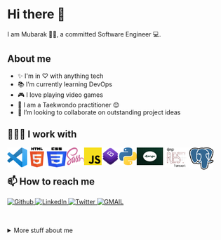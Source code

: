 # Hi there 👋 </h2>

<!--
**mubarak-bunza/mubarak-bunza** is a ✨ _special_ ✨ repository because its `README.md` (this file) appears on your GitHub profile.

Here are some ideas to get you started:

 ...

- 👯 I’m looking to collaborate on ...

- 💬 Ask me about ...
- 😄 Pronouns: ...
- ⚡ Fun fact: ...
-->

I am Mubarak 👨🏾‍, a committed Software Engineer 💻.

## About me

- ✨ I'm in ♡ with anything tech
- 📚 I’m currently learning DevOps
- 🎮 I love playing video games
- 🥋 I am a Taekwondo practitioner 😊
- 👯 I’m looking to collaborate on outstanding project ideas

## 👨🏾‍💻 I work with

<p>
<img align="left" title="Visual Studio Code" alt="Visual Studio Code" width="45px" height="45px" src="assets/vscode.png" />

<img align="left" title="HTML5" alt="HTML5" width="45px" height="45px" src="assets/html.png" />

<img align="left" title="CSS3" alt="CSS3" width="45px" height="45px" src="assets/css.png" />

<img align="left" title="SaSS" alt="SaSS" width="40px" height="40px" src="assets/sass.png" />

<img align="left" title="JavaScript" alt="JavaScript" width="40px" height="40px" src="assets/js.png" />

<img align="left" title="Bootstrap" alt="Bootstrap" width="40px" height="40px" src="assets/bootstrap.png" />

</p>

<img align="left" title="Python" alt="Python" width="40px" height="40px" src="assets/python.png" />

<img align="left" title="Django" alt="Django" width="60px" height="40px" src="assets/django.png" />

<img align="left" title="Django Rest Framework" alt="Django Rest Framework" width="60px" height="45px" src="assets/rest.png" /> 


<img align="left" title="PostgreSQL" alt="PostgreSQL" width="55px" height="50px" src="assets/postgres.png" /> 
</p>

<br />
<br />

## 📫 How to reach me

<p>
    <a href="https://github.com/mubarak-bunza" target="_blank">
        <img alt="Github" src="https://img.shields.io/badge/GitHub-%2312100E.svg?&style=for-the-badge&logo=Github&logoColor=white" />
    </a> 
    <a href="https://www.linkedin.com/in/mubarak-bunza" target="_blank">
        <img alt="LinkedIn" src="https://img.shields.io/badge/linkedin-%230077B5.svg?&style=for-the-badge&logo=linkedin&logoColor=white" />
    </a>
    <a href="https://twitter.com/Programmer_4013" target="_blank">
        <img alt="Twitter" src="https://img.shields.io/badge/Twitter-%230077B5.svg?&style=for-the-badge&logo=twitter&logoColor=white" />
    </a>
    <a href="mailto:mubarakabubakar227@gmail.com" target="_blank">
        <img alt="GMAIL" src="https://img.shields.io/badge/GMAIL-%230077B5.svg?&style=for-the-badge&logo=gmail&logoColor=white&color=red" />
    </a>
</p>

<br />
<br />

<details>
<summary>
    More stuff about me
</summary>
<br />

## Profile visitors

![visitors](https://visitor-badge.glitch.me/badge?page_id=mubarak-bunza.mubarak-bunza)

## Github Stats

[![Anurag's GitHub stats](https://github-readme-stats.vercel.app/api?username=mubarak-bunza&count_private=true&hide=issues,contribs&show_icons=true&theme=dark)](https://github.com/mubarak-bunza/github-readme-stats)

## Coding stats

<!--START_SECTION:waka-->
```text
SCSS         6 hrs 34 mins   ██████████░░░░░░░░░░░░░░░   40.47 % 
HTML         5 hrs           ███████▓░░░░░░░░░░░░░░░░░   30.79 % 
Python       2 hrs 13 mins   ███▒░░░░░░░░░░░░░░░░░░░░░   13.70 % 
Git Config   53 mins         █▒░░░░░░░░░░░░░░░░░░░░░░░   05.54 % 
PHP          36 mins         █░░░░░░░░░░░░░░░░░░░░░░░░   03.77 % 
```
<!--END_SECTION:waka-->

</details>
